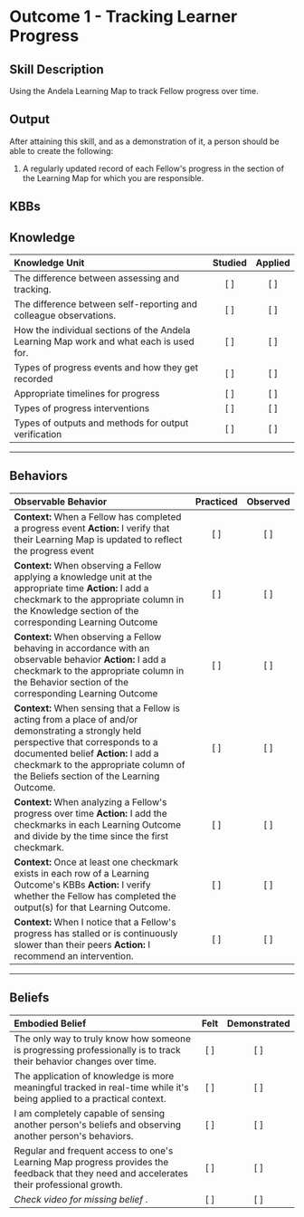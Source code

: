 # Outcome 1 - Tracking Learner Progress

**Skill Description**
----------
Using the Andela Learning Map to track Fellow progress over time.


**Output**
----------
After attaining this skill, and as a demonstration of it, a person should be able to create the following:

1. A regularly updated record of each Fellow's progress in the section of the Learning Map for which you are responsible.


**KBBs**
----------
## **Knowledge**


| Knowledge Unit   |      Studied      | Applied |
|:-------------|:------------------:|:--------:|
| The difference between assessing and tracking. | [ ] | [ ]  |
| The difference between self-reporting and colleague observations. | [ ] | [ ]  |
| How the individual sections of the Andela Learning Map work and what each is used for.     | [ ] | [ ]  |
| Types of progress events and how they get recorded       | [ ] | [ ]  |
| Appropriate timelines for progress      | [ ] | [ ]  |
| Types of progress interventions | [ ] | [ ]  |
| Types of outputs and methods for output verification | [ ] | [ ]  |


----------


## **Behaviors**

| Observable Behavior   |      Practiced      | Observed |
|:-------------|:------------------:|:--------:|
| **Context:** When a Fellow has completed a progress event **Action:** I verify that their Learning Map is updated to reflect the progress event | [ ] | [ ]  |
| **Context:** When observing a Fellow applying a knowledge unit at the appropriate time **Action:** I add a checkmark to the appropriate column in the Knowledge section of the corresponding Learning Outcome |   [ ]   |   [ ]  |
| **Context:** When observing a Fellow behaving in accordance with an observable behavior **Action:** I add a checkmark to the appropriate column in the Behavior section of the corresponding Learning Outcome | [ ] |    [ ] |
| **Context:** When sensing that a Fellow is acting from a place of and/or demonstrating a strongly held perspective that corresponds to a documented belief **Action:** I add a checkmark to the appropriate column of the Beliefs section of the Learning Outcome. | [ ] |    [ ] |
| **Context:** When analyzing a Fellow's progress over time **Action:** I add the checkmarks in each Learning Outcome and divide by the time since the first checkmark. | [ ] |    [ ] |
| **Context:** Once at least one checkmark exists in each row of a Learning Outcome's KBBs **Action:** I verify whether the Fellow has completed the output(s) for that Learning Outcome. | [ ] |    [ ] |
| **Context:** When I notice that a Fellow's progress has stalled or is continuously slower than their peers **Action:** I recommend an intervention. | [ ] |    [ ] |


----------


## **Beliefs**


| Embodied Belief   |      Felt      | Demonstrated |
|:-------------|:------------------:|:--------:|
| The only way to truly know how someone is progressing professionally is to track their behavior changes over time. | [ ] | [ ]  |
| The application of knowledge is more meaningful tracked in real-time while it's being applied to a practical context. | [ ] | [ ]  |
| I am completely capable of sensing another person's beliefs and observing another person's behaviors. | [ ] | [ ]  |
| Regular and frequent access to one's Learning Map progress provides the feedback that they need and accelerates their professional growth. | [ ] | [ ]  |
| _Check video for missing belief_ . | [ ] | [ ]  |




